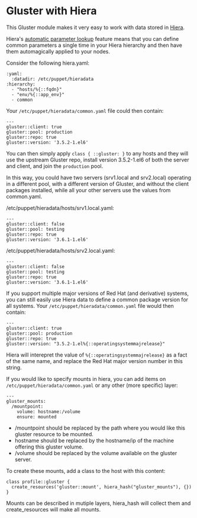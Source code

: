 Gluster with Hiera
==================

This Gluster module makes it very easy to work with data stored in [Hiera](https://docs.puppetlabs.com/hiera/latest/).

Hiera's [automatic parameter lookup](https://docs.puppetlabs.com/hiera/latest/puppet.html#automatic-parameter-lookup) feature means that you can define common parameters a single time in your Hiera hierarchy and then have them automagically applied to your nodes.

Consider the following hiera.yaml:

    :yaml:
      :datadir: /etc/puppet/hieradata
    :hierarchy:
      - "hosts/%{::fqdn}"
      - "env/%{::app_env}"
      - common

Your `/etc/puppet/hieradata/common.yaml` file could then contain:

    ---
    gluster::client: true
    gluster::pool: production
    gluster::repo: true
    gluster::version: '3.5.2-1.el6'

You can then simply apply `class { ::gluster: }` to any hosts and they will use the upstream Gluster repo, install version 3.5.2-1.el6 of both the server and client, and join the `production` pool.

In this way, you could have two servers (srv1.local and srv2.local) operating in a different pool, with a different version of Gluster, and without the client packages installed, while all your other servers use the values from common.yaml.

/etc/puppet/hieradata/hosts/srv1.local.yaml:

    ---
    gluster::client: false
    gluster::pool: testing
    gluster::repo: true
    gluster::version: '3.6.1-1.el6'

/etc/puppet/hieradata/hosts/srv2.local.yaml:

    ---
    gluster::client: false
    gluster::pool: testing
    gluster::repo: true
    gluster::version: '3.6.1-1.el6'

If you support multiple major versions of Red Hat (and derivative) systems, you can still easily use Hiera data to define a common package version for all systems. Your `/etc/puppet/hieradata/common.yaml` file would then contain:

    ---
    gluster::client: true
    gluster::pool: production
    gluster::repo: true
    gluster::version: "3.5.2-1.el%{::operatingsystemmajrelease}"

Hiera will interepret the value of `%{::operatingsystemmajrelease}` as a fact of the same name, and replace the Red Hat major version number in this string.

If you would like to specify mounts in hiera, you can add items on `/etc/puppet/hieradata/common.yaml` or any other (more specific) layer:

    ---
    gluster_mounts:
      /mountpoint:
        volume: hostname:/volume
        ensure: mounted

  - /mountpoint should be replaced by the path where you would like this gluster resource to be mounted.
  - hostname should be replaced by the hostname/ip of the machine offering this gluster volume.
  - /volume should be replaced by the volume available on the gluster server.

To create these mounts, add a class to the host with this content:

    class profile::gluster {
      create_resources('gluster::mount', hiera_hash("gluster_mounts"), {})
    }

Mounts can be described in mutiple layers, hiera_hash will collect them and create_resources will make all mounts.
